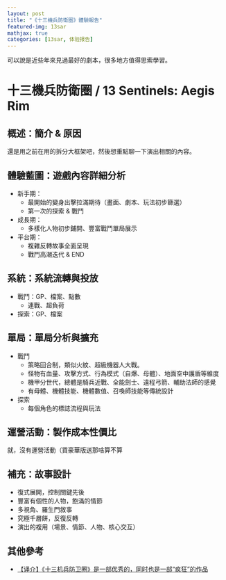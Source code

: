 ```yaml
---
layout: post
title: "《十三機兵防衛圏》體驗報告"
featured-img: 13sar
mathjax: true
categories: [13sar, 体验报告]
---
```


可以說是近些年來見過最好的劇本，很多地方值得思索學習。

<!--more-->


# 十三機兵防衛圏 / 13 Sentinels: Aegis Rim


## 概述：簡介 & 原因

還是用之前在用的拆分大框架吧，然後想重點聊一下演出相關的內容。


## 體驗藍圖：遊戲內容詳細分析

+ 新手期：
  + 最開始的變身出擊拉滿期待（畫面、劇本、玩法初步篩選）
  + 第一次的探索 & 戰鬥
+ 成長期：
  + 多樣化人物初步鋪開、豐富戰鬥單局展示
+ 平台期：
  + 複雜反轉故事全面呈現
  + 戰鬥高潮迭代 & END


## 系統：系統流轉與投放

+ 戰鬥：GP、檔案、點數
  + 連戰、超負荷
+ 探索：GP、檔案


## 單局：單局分析與擴充

+ 戰鬥
  + 策略回合制，類似火紋、超級機器人大戰。
  + 怪物有血量、攻擊方式、行為模式（自爆、母體）、地面空中護盾等維度
  + 機甲分世代，總體是騎兵近戰、全能劍士、遠程弓箭、輔助法師的感覺
  + 有母體、機體技能、機體數值、召喚師技能等傳統設計
+ 探索
  + 每個角色的標誌流程與玩法


## 運營活動：製作成本性價比

就，沒有運營活動（買豪華版送那啥算不算


## 補充：故事設計

+ 復式展開，控制關鍵先後
+ 豐富有個性的人物，飽滿的情節
+ 多視角、羅生門敘事
+ 究極千層餅，反復反轉
+ 演出的複用（場景、情節、人物、核心交互）


## 其他參考

+ [【译介】《十三机兵防卫圈》是一部优秀的，同时也是一部“疯狂”的作品](https://zhuanlan.zhihu.com/p/104360076)
